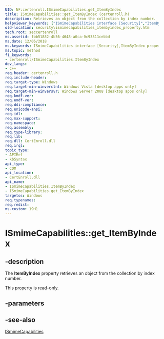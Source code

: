 ```yaml
---
UID: NF:certenroll.ISmimeCapabilities.get_ItemByIndex
title: ISmimeCapabilities::get_ItemByIndex (certenroll.h)
description: Retrieves an object from the collection by index number.helpviewer_keywords: ["ISmimeCapabilities interface [Security]","ItemByIndex property","ISmimeCapabilities.ItemByIndex","ISmimeCapabilities.get_ItemByIndex","ISmimeCapabilities::ItemByIndex","ISmimeCapabilities::get_ItemByIndex","ItemByIndex property [Security]","ItemByIndex property [Security]","ISmimeCapabilities interface","certenroll/ISmimeCapabilities::ItemByIndex","certenroll/ISmimeCapabilities::get_ItemByIndex","get_ItemByIndex","security.ismimecapabilities_itembyindex_property"]
old-location: security\ismimecapabilities_itembyindex_property.htm
tech.root: seccertenroll
ms.assetid: fbb51882-4b56-4648-a0ca-0c93311cebbd
ms.date: 12/05/2018
ms.keywords: ISmimeCapabilities interface [Security],ItemByIndex property, ISmimeCapabilities.ItemByIndex, ISmimeCapabilities.get_ItemByIndex, ISmimeCapabilities::ItemByIndex, ISmimeCapabilities::get_ItemByIndex, ItemByIndex property [Security], ItemByIndex property [Security],ISmimeCapabilities interface, certenroll/ISmimeCapabilities::ItemByIndex, certenroll/ISmimeCapabilities::get_ItemByIndex, get_ItemByIndex, security.ismimecapabilities_itembyindex_property
ms.topic: method
f1_keywords:
- certenroll/ISmimeCapabilities.ItemByIndex
dev_langs:
- c++
req.header: certenroll.h
req.include-header: 
req.target-type: Windows
req.target-min-winverclnt: Windows Vista [desktop apps only]
req.target-min-winversvr: Windows Server 2008 [desktop apps only]
req.kmdf-ver: 
req.umdf-ver: 
req.ddi-compliance: 
req.unicode-ansi: 
req.idl: 
req.max-support: 
req.namespace: 
req.assembly: 
req.type-library: 
req.lib: 
req.dll: CertEnroll.dll
req.irql: 
topic_type:
- APIRef
- kbSyntax
api_type:
- COM
api_location:
- CertEnroll.dll
api_name:
- ISmimeCapabilities.ItemByIndex
- ISmimeCapabilities.get_ItemByIndex
targetos: Windows
req.typenames: 
req.redist: 
ms.custom: 19H1
---
```


# ISmimeCapabilities::get_ItemByIndex


## -description


The <b>ItemByIndex</b> property retrieves an object from the collection by index number.

This property is read-only.


## -parameters


## -see-also




<a href="https://docs.microsoft.com/windows/desktop/api/certenroll/nn-certenroll-ismimecapabilities">ISmimeCapabilities</a>
 

 

